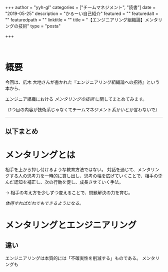 +++
author = "yyh-gl"
categories = ["チームマネジメント", "読書"]
date = "2019-05-25"
description = "かるーい自己紹介"
featured = ""
featuredalt = ""
featuredpath = ""
linktitle = ""
title =  "【エンジニアリング組織論】メンタリングの技術"
type = "posta"

+++


<br>


# 概要

今回は、広木 大地さんが書かれた『エンジニアリング組織論への招待』という本から、

エンジニア組織における *メンタリングの技術* に関してまとめてみます。

（1つ目の内容が技術系じゃなくてチームマネジメント系かいとか言わないで）


---
以下まとめ
---


# メンタリングとは

相手を上から押し付けるような教育方法ではない。
対話を通じて、メンタリングする人の思考力を一時的に貸し出し、思考の幅を広げていくことで、相手の歪んだ認知を補正し、次の行動を促し、成長させていく手法。

-> 相手の考え方を少しずつ変えることで、問題解決の力を育む。

*体得すればだれでもできるようになる。*


# メンタリングとエンジニアリング

## 違い

エンジニアリングは本質的には「不確実性を削減する」ものである。
メンタリングも
